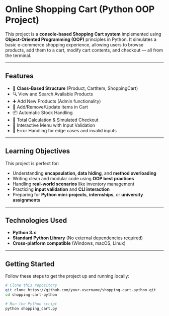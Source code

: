 # Online Shopping Cart (Python OOP Project)

This project is a **console-based Shopping Cart system** implemented using **Object-Oriented Programming (OOP)** principles in Python. It simulates a basic e-commerce shopping experience, allowing users to browse products, add them to a cart, modify cart contents, and checkout — all from the terminal.

---

## Features

- 🧱 **Class-Based Structure** (Product, CartItem, ShoppingCart)
- 🔍 View and Search Available Products
- ➕ Add New Products (Admin functionality)
- 🛒 Add/Remove/Update Items in Cart
- 📦 Automatic Stock Handling
- 💸 Total Calculation & Simulated Checkout
- 💬 Interactive Menu with Input Validation
- 📛 Error Handling for edge cases and invalid inputs

---

## Learning Objectives

This project is perfect for:

- Understanding **encapsulation, data hiding**, and **method overloading**
- Writing clean and modular code using **OOP best practices**
- Handling **real-world scenarios** like inventory management
- Practicing **input validation** and **CLI interaction**
- Preparing for **Python mini-projects**, **internships**, or **university assignments**

---

## Technologies Used

- **Python 3.x**
- **Standard Python Library** (No external dependencies required)
- **Cross-platform compatible** (Windows, macOS, Linux)

---

## Getting Started

Follow these steps to get the project up and running locally:

```bash
# Clone this repository
git clone https://github.com/your-username/shopping-cart-python.git
cd shopping-cart-python

# Run the Python script
python shopping_cart.py
